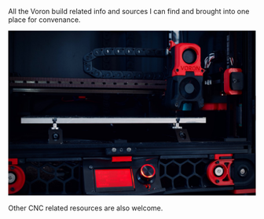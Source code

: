 All the Voron build related info and sources I can find and brought into one place for convenance.

<img src="Voron/images/voron2.jpg" title="Voron 2.4" />  

Other CNC related resources are also welcome. 
